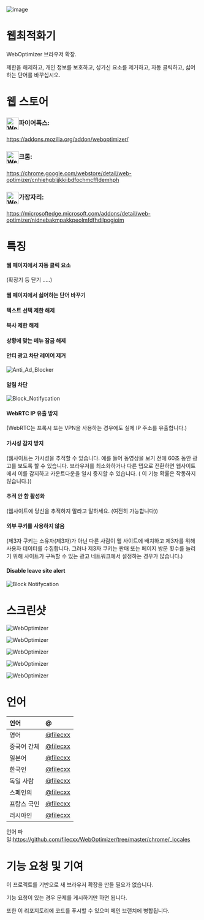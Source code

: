 ![image](chrome/icons/icon.png)

# 웹최적화기

WebOptimizer 브라우저 확장.

제한을 해제하고, 개인 정보를 보호하고, 성가신 요소를 제거하고, 자동 클릭하고, 싫어하는 단어를 바꾸십시오.

# 웹 스토어

### <img src="webstore/images/firefox.png" width="32" height="32" alt="WebOptimizer Firefox" align="center" />파이어폭스:

<https://addons.mozilla.org/addon/weboptimizer/>

### <img src="webstore/images/chrome.png" width="32" height="32" alt="WebOptimizer Chrome" align="center" />크롬:

<https://chrome.google.com/webstore/detail/web-optimizer/cnhiehgbljjkkiibdfochmcffldemhph>

### <img src="webstore/images/edge.png" width="32" height="32" alt="WebOptimizer Edge" align="center" />가장자리:

<https://microsoftedge.microsoft.com/addons/detail/web-optimizer/nidnebakmpakkpeolmfdfhdilpogjoim>

# 특징

#### 웹 페이지에서 자동 클릭 요소

(확장기 등 닫기 .....)

#### 웹 페이지에서 싫어하는 단어 바꾸기

#### 텍스트 선택 제한 해제

#### 복사 제한 해제

#### 상황에 맞는 메뉴 잠금 해제

#### 안티 광고 차단 레이어 제거

![Anti_Ad_Blocker](chrome/images/anti_adblock.png)

#### 알림 차단

![Block_Notifycation](chrome/images/notification.png)

#### WebRTC IP 유출 방지

(WebRTC는 프록시 또는 VPN을 사용하는 경우에도 실제 IP 주소를 유출합니다.)

#### 가시성 감지 방지

(웹사이트는 가시성을 추적할 수 있습니다. 예를 들어 동영상을 보기 전에 60초 동안 광고를 보도록 할 수 있습니다. 브라우저를 최소화하거나 다른 탭으로 전환하면 웹사이트에서 이를 감지하고 카운트다운을 일시 중지할 수 있습니다. ( 이 기능 확률은 작동하지 않습니다.))

#### 추적 안 함 활성화

(웹사이트에 당신을 추적하지 말라고 말하세요. (여전히 가능합니다))

#### 외부 쿠키를 사용하지 않음

(제3자 쿠키는 소유자(제3자)가 아닌 다른 사람이 웹 사이트에 배치하고 제3자를 위해 사용자 데이터를 수집합니다. 그러나 제3자 쿠키는 판매 또는 페이지 방문 횟수를 늘리기 위해 사이트가 구독할 수 있는 광고 네트워크에서 설정하는 경우가 많습니다.)

#### Disable leave site alert

![Block Notifycation](chrome/images/leave_this_site.png)

# 스크린샷

![WebOptimizer](screenshots/1.png)

![WebOptimizer](screenshots/2.png)

![WebOptimizer](screenshots/3.png)

![WebOptimizer](screenshots/auto_click.png)

![WebOptimizer](screenshots/replace_words_google.png)

# 언어

| 언어     | @                                      |
| :----- | :------------------------------------- |
| 영어     | [@filecxx](https://github.com/filecxx) |
| 중국어 간체 | [@filecxx](https://github.com/filecxx) |
| 일본어    | [@filecxx](https://github.com/filecxx) |
| 한국인    | [@filecxx](https://github.com/filecxx) |
| 독일 사람  | [@filecxx](https://github.com/filecxx) |
| 스페인의   | [@filecxx](https://github.com/filecxx) |
| 프랑스 국민 | [@filecxx](https://github.com/filecxx) |
| 러시아인   | [@filecxx](https://github.com/filecxx) |

언어 파일:<https://github.com/filecxx/WebOptimizer/tree/master/chrome/_locales>

# 기능 요청 및 기여

이 프로젝트를 기반으로 새 브라우저 확장을 만들 필요가 없습니다.

기능 요청이 있는 경우 문제를 게시하기만 하면 됩니다.

또한 이 리포지토리에 코드를 푸시할 수 있으며 메인 브랜치에 병합됩니다.
